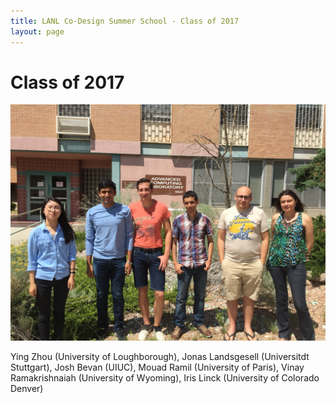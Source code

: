 ```yaml
---
title: LANL Co-Design Summer School - Class of 2017
layout: page
---
```

# Class of 2017
![](images/coss_17_students.jpg)

Ying Zhou (University of Loughborough), Jonas Landsgesell (Universitdt Stuttgart), Josh Bevan (UIUC), Mouad Ramil (University of Paris), Vinay Ramakrishnaiah (University of Wyoming), Iris Linck (University of Colorado Denver)

